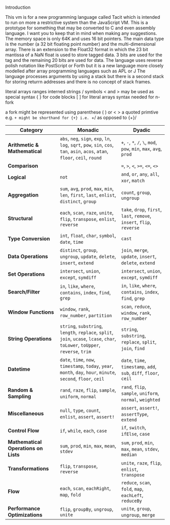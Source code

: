 Introduction

This vm is for a new programming language called Tacit which is intended to run on more a restrictive system than the JavaScript VM. This is a prototype for something that may be converted to C and even assembly language. I want you to keep that in mind when making any suggestions. The memory space is only 64K and uses 16 bit pointers. The main data type is the number (a 32 bit floating point number) and the multi-dimensional array. There is an extension to the Float32 format in which the 23 bit mantissa of a NaN float is used to store tagged data. 3 bits are used for the tag and the remaining 20 bits are used for data.
The language uses reverse polish notation like PostScript or Forth but it is a new language more closely modelled after array programming languages such as APL or J
The language processes arguments by using a stack but there is a second stack for storing returrn addresses and there is no concept of stack frames.

literal arrays
ranges
interned strings / symbols
< and > may be used as special syntax
{ } for code blocks
[ ] for literal arrays
syntax needed for n-fork

a fork might be represented using parenthese ( ) or < >
a quoted primtive e.g. `+ might be shorthand for {+}
i.e. `+/ as opposed to {+}/

| **Category**                         | **Monadic**                                                                                                                    | **Dyadic**                                                             |
| ------------------------------------ | ------------------------------------------------------------------------------------------------------------------------------ | ---------------------------------------------------------------------- |
| **Arithmetic & Mathematical**        | `abs`, `neg`, `sign`, `exp`, `ln`, `log`, `sqrt`, `pow`, `sin`, `cos`, `tan`, `asin`, `acos`, `atan`, `floor`, `ceil`, `round` | `+`, `-`, `*`, `/`, `\`, `mod`, `pow`, `min`, `max`, `avg`, `prod`     |
| **Comparison**                       |                                                                                                                                | `=`, `>`, `<`, `>=`, `<=`, `<>`                                        |
| **Logical**                          | `not`                                                                                                                          | `and`, `or`, `any`, `all`, `xor`, `match`                              |
| **Aggregation**                      | `sum`, `avg`, `prod`, `max`, `min`, `len`, `first`, `last`, `enlist`, `distinct`, `group`                                      | `count`, `group`, `ungroup`                                            |
| **Structural**                       | `each`, `scan`, `raze`, `unite`, `flip`, `transpose`, `enlist`, `reverse`                                                      | `take`, `drop`, `first`, `last`, `remove`, `insert`, `flip`, `reverse` |
| **Type Conversion**                  | `int`, `float`, `char`, `symbol`, `date`, `time`                                                                               | `cast`                                                                 |
| **Data Operations**                  | `distinct`, `group`, `ungroup`, `update`, `delete`, `insert`, `extend`                                                         | `join`, `merge`, `update`, `insert`, `delete`, `extend`                |
| **Set Operations**                   | `intersect`, `union`, `except`, `symdiff`                                                                                      | `intersect`, `union`, `except`, `symdiff`                              |
| **Search/Filter**                    | `in`, `like`, `where`, `contains`, `index`, `find`, `grep`                                                                     | `in`, `like`, `where`, `contains`, `index`, `find`, `grep`             |
| **Window Functions**                 | `window`, `rank`, `row_number`, `partition`                                                                                    | `scan`, `reduce`, `window`, `rank`, `row_number`                       |
| **String Operations**                | `string`, `substring`, `length`, `replace`, `split`, `join`, `ucase`, `lcase`, `char`, `toLower`, `toUpper`, `reverse`, `trim` | `string`, `substring`, `replace`, `split`, `join`, `find`              |
| **Datetime**                         | `date`, `time`, `now`, `timestamp`, `today`, `year`, `month`, `day`, `hour`, `minute`, `second`, `floor`, `ceil`               | `date`, `time`, `timestamp`, `add`, `sub`, `diff`, `floor`, `ceil`     |
| **Random & Sampling**                | `rand`, `raze`, `flip`, `sample`, `uniform`, `normal`                                                                          | `rand`, `flip`, `sample`, `uniform`, `normal`, `weighted`              |
| **Miscellaneous**                    | `null`, `type`, `count`, `enlist`, `assert`, `assert!`                                                                         | `assert`, `assert!`, `assertType`, `extend`                            |
| **Control Flow**                     | `if`, `while`, `each`, `case`                                                                                                  | `if`, `switch`, `ifElse`, `case`                                       |
| **Mathematical Operations on Lists** | `sum`, `prod`, `min`, `max`, `mean`, `stdev`                                                                                   | `sum`, `prod`, `min`, `max`, `mean`, `stdev`, `median`                 |
| **Transformations**                  | `flip`, `transpose`, `reverse`                                                                                                 | `unite`, `raze`, `flip`, `enlist`, `transpose`                         |
| **Flow**                             | `each`, `scan`, `eachRight`, `map`, `fold`                                                                                     | `reduce`, `scan`, `fold`, `map`, `eachLeft`, `reduceBy`                |
| **Performance Optimizations**        | `flip`, `groupBy`, `ungroup`, `unite`                                                                                          | `unite`, `group`, `ungroup`, `merge`                                   |
